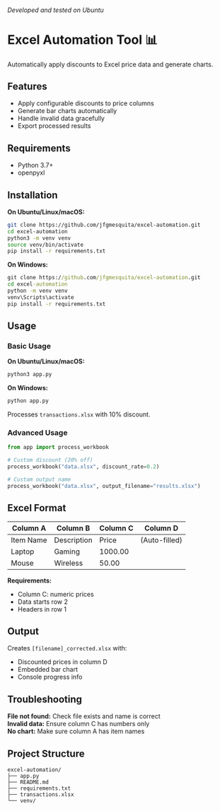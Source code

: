 ###### Developed and tested on Ubuntu
# Excel Automation Tool 📊
Automatically apply discounts to Excel price data and generate charts.

## Features

- Apply configurable discounts to price columns
- Generate bar charts automatically
- Handle invalid data gracefully
- Export processed results

## Requirements

- Python 3.7+
- openpyxl

## Installation

**On Ubuntu/Linux/macOS:**
```bash
git clone https://github.com/jfgmesquita/excel-automation.git
cd excel-automation
python3 -m venv venv
source venv/bin/activate
pip install -r requirements.txt
```

**On Windows:**
```cmd
git clone https://github.com/jfgmesquita/excel-automation.git
cd excel-automation
python -m venv venv
venv\Scripts\activate
pip install -r requirements.txt
```

## Usage

### Basic Usage

**On Ubuntu/Linux/macOS:**
```bash
python3 app.py
```

**On Windows:**
```cmd
python app.py
```

Processes `transactions.xlsx` with 10% discount.

### Advanced Usage
```python
from app import process_workbook

# Custom discount (20% off)
process_workbook("data.xlsx", discount_rate=0.2)

# Custom output name
process_workbook("data.xlsx", output_filename="results.xlsx")
```

## Excel Format

| Column A | Column B | Column C | Column D |
|----------|----------|----------|----------|
| Item Name | Description | Price | (Auto-filled) |
| Laptop | Gaming | 1000.00 | |
| Mouse | Wireless | 50.00 | |

**Requirements:**
- Column C: numeric prices
- Data starts row 2
- Headers in row 1

## Output

Creates `[filename]_corrected.xlsx` with:
- Discounted prices in column D
- Embedded bar chart
- Console progress info

## Troubleshooting

**File not found:** Check file exists and name is correct  
**Invalid data:** Ensure column C has numbers only  
**No chart:** Make sure column A has item names  

## Project Structure

```
excel-automation/
├── app.py
├── README.md
├── requirements.txt
├── transactions.xlsx
└── venv/
```
##
##